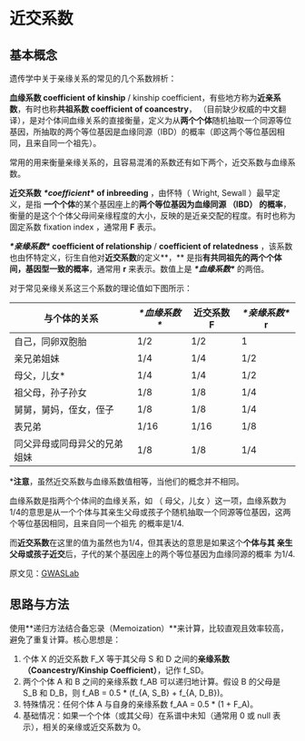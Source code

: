 # 近交系数

## 基本概念

遗传学中关于亲缘关系的常见的几个系数辨析：

**血缘系数 coefficient** **of kinship** / kinship coefficient，有些地方称为**近亲系数**，有时也称**共祖系数 coefficient of coancestry**， （目前缺少权威的中文翻译），是对个体间血缘关系的直接衡量，定义为从**两个个体**随机抽取一个同源等位基因，所抽取的两个等位基因是血缘同源（IBD）的概率（即这两个等位基因相同，且来自同一个祖先）。

常用的用来衡量亲缘关系的，且容易混淆的系数还有如下两个，近交系数与血缘系数。

**近交系数** ***\*coefficient\**** **of inbreeding** ，由怀特（ Wright, Sewall ）最早定义，是指 **一个个体**的某个基因座上的**两个等位基因为血缘同源 （IBD） 的概率**，衡量的是这个个体父母间亲缘程度的大小，反映的是近亲交配的程度。有时也称为固定系数 fixation index ，通常用 **F** 表示。

***\*亲缘系数\** coefficient of relationship** / **coefficient of relatedness** ，该系数也由怀特定义，衍生自他对**近交系数**的定义**，** 是指**有共同祖先的两个个体间，基因型一致的概率**，通常用 **r** 来表示。数值上是 ***\*血缘系数\**** 的两倍。

对于常见亲缘关系这三个系数的理论值如下图所示：

| 与个体的**关系**             | ***\*血缘系数\**** | **近交系数** F | ***\*亲缘系数\**** r |
| ---------------------------- | ------------------ | -------------- | -------------------- |
| 自己，同卵双胞胎             | 1/2                | 1/2            | 1                    |
| 亲兄弟姐妹                   | 1/4                | 1/4            | 1/2                  |
| 母父，儿女*                  | 1/4                | 1/4            | 1/2                  |
| 祖父母，孙子孙女             | 1/8                | 1/8            | 1/4                  |
| 舅舅，舅妈，侄女，侄子       | 1/8                | 1/8            | 1/4                  |
| 表兄弟                       | 1/16               | 1/16           | 1/8                  |
| 同父异母或同母异父的兄弟姐妹 | 1/8                | 1/8            | 1/4                  |

***注意**，虽然近交系数与血缘系数值相等，当他们的概念并不相同。

血缘系数是指两个个体间的血缘关系，如 （ 母父，儿女 ）这一项，血缘系数为1/4的意思是从一个个体与其亲生父母或孩子个随机抽取一个同源等位基因，这两个等位基因相同，且来自同一个祖先 的概率是1/4.

而**近交系数**在这里的值为虽然也为1/4，但其表达的意思是如果这个**个体与其 亲生父母或孩子近交**后，子代的某个基因座上的两个等位基因为血缘同源的概率 为1/4.

原文见：[GWASLab](https://gwaslab.org/2021/05/22/coefficient-of-kinship-inbreeding-relationship/)

## 思路与方法

使用**递归方法结合备忘录（Memoization）**来计算，比较直观且效率较高，避免了重复计算。核心思想是：

1. 个体 X 的近交系数 F_X 等于其父母 S 和 D 之间的**亲缘系数（Coancestry/Kinship Coefficient）**，记作 f_SD。
2. 两个个体 A 和 B 之间的亲缘系数 f_AB 可以递归地计算。假设 B 的父母是 S_B 和 D_B，则 f_AB = 0.5 * (f_{A, S_B} + f_{A, D_B})。
3. 特殊情况：任何个体 A 与自身的亲缘系数 f_AA = 0.5 * (1 + F_A)。
4. 基础情况：如果一个个体（或其父母）在系谱中未知（通常用 0 或 null 表示），相关的亲缘或近交系数为 0。
